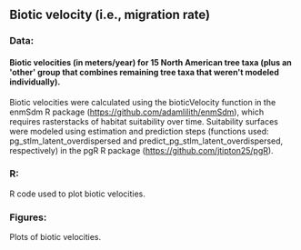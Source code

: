 ## Biotic velocity (i.e., migration rate)
### Data: 
#### Biotic velocities (in meters/year) for 15 North American tree taxa (plus an 'other' group that combines remaining tree taxa that weren't modeled individually). 
Biotic velocities were calculated using the bioticVelocity function in the enmSdm R package (https://github.com/adamlilith/enmSdm), which requires rasterstacks of habitat suitability over time. 
Suitability surfaces were modeled using estimation and prediction steps (functions used: pg_stlm_latent_overdispersed and predict_pg_stlm_latent_overdispersed, respectively) in the pgR R package (https://github.com/jtipton25/pgR).

### R: 
R code used to plot biotic velocities.

### Figures: 
Plots of biotic velocities. 
